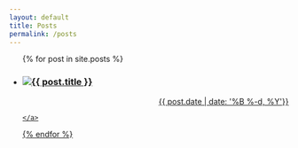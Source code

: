 ```yaml
---
layout: default
title: Posts
permalink: /posts
---
```


<ul class="entries">
  {% for post in site.posts %}

  <li>
  <div style="float: left;">
    <a href="{{ post.url }}">
    <img src="{{ post.image }}"/>
</div>
      <h3>{{ post.title }}</h3>
      <div align="right">{{ post.date | date: '%B %-d, %Y'}}</div>

    </a>
  </li>

  {% endfor %}

</ul>
